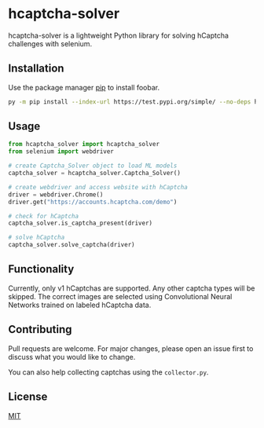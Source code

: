 # hcaptcha-solver

hcaptcha-solver is a lightweight Python library for solving hCaptcha challenges with selenium.

## Installation

Use the package manager [pip](https://pip.pypa.io/en/stable/) to install foobar.

```bash
py -m pip install --index-url https://test.pypi.org/simple/ --no-deps hcaptcha-solver
```

## Usage

```python
from hcaptcha_solver import hcaptcha_solver
from selenium import webdriver

# create Captcha_Solver object to load ML models
captcha_solver = hcaptcha_solver.Captcha_Solver()

# create webdriver and access website with hCaptcha
driver = webdriver.Chrome()
driver.get("https://accounts.hcaptcha.com/demo")

# check for hCaptcha
captcha_solver.is_captcha_present(driver)

# solve hCaptcha
captcha_solver.solve_captcha(driver)

```

## Functionality

Currently, only v1 hCaptchas are supported. Any other captcha types will be skipped.
The correct images are selected using Convolutional Neural Networks trained on labeled hCaptcha data.

## Contributing

Pull requests are welcome. For major changes, please open an issue first
to discuss what you would like to change.

You can also help collecting captchas using the `collector.py`.


## License

[MIT](https://choosealicense.com/licenses/mit/)
